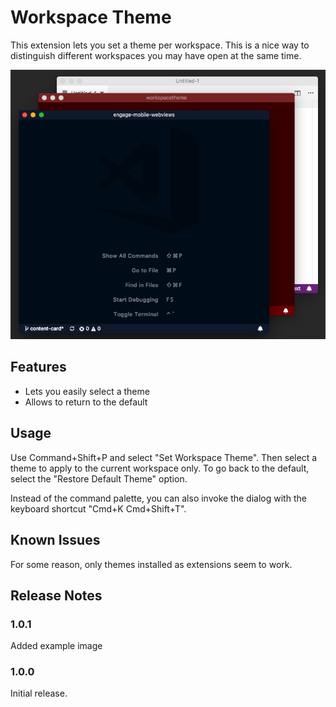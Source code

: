 # Workspace Theme

This extension lets you set a theme per workspace. This is a nice way to distinguish different workspaces you may have open at the same time.

![example](docs/example.png)

## Features

- Lets you easily select a theme
- Allows to return to the default

## Usage

Use Command+Shift+P and select "Set Workspace Theme". Then select a theme to apply to the current workspace only. To go back to the default, select the "Restore Default Theme" option.

Instead of the command palette, you can also invoke the dialog with the keyboard shortcut "Cmd+K Cmd+Shift+T".

## Known Issues

For some reason, only themes installed as extensions seem to work.

## Release Notes

### 1.0.1

Added example image

### 1.0.0

Initial release.
